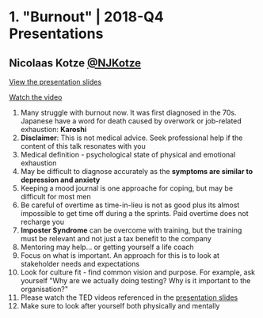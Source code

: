 # 1. "Burnout" | 2018-Q4 Presentations
## Nicolaas Kotze [@NJKotze](https://twitter.com/NJKotze)

[View the presentation slides](https://github.com/cape-town-testing/meetup/blob/1f6f37a3fac700a21e512657693471caad0e87e7/2018-Q4/Presentations/Burnout.pptx?raw=true)

[Watch the video](http://youtu.be/-gdt8BPW8HY)

1. Many struggle with burnout now.  It was first diagnosed in the 70s.  Japanese have a word for death caused by overwork or job-related exhaustion: __Karoshi__
2. __Disclaimer__: This is not medical advice.  Seek professional help if the content of this talk resonates with you
3. Medical definition - psychological state of physical and emotional exhaustion
4. May be difficult to diagnose accurately as the __symptoms are similar to depression and anxiety__
5. Keeping a mood journal is one approache for coping, but may be difficult for most men
6. Be careful of overtime as time-in-lieu is not as good plus its almost impossible to get time off during a the sprints.  Paid overtime does not recharge you
7. __Imposter Syndrome__ can be overcome with training, but the training must be relevant and not just a tax benefit to the company
8. Mentoring may help... or getting yourself a life coach
9. Focus on what is important.  An approach for this is to look at stakeholder needs and expectations
10. Look for culture fit - find common vision and purpose.  For example, ask yourself "Why are we actually doing testing?  Why is it important to the organisation?"
11. Please watch the TED videos referenced in the [presentation slides](https://github.com/cape-town-testing/meetup/blob/1f6f37a3fac700a21e512657693471caad0e87e7/2018-Q4/Presentations/Burnout.pptx?raw=true)
12. Make sure to look after yourself both physically and mentally

